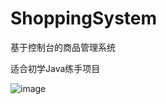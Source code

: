 # ShoppingSystem

基于控制台的商品管理系统

适合初学Java练手项目

![image](https://github.com/dj1367250510/ShoppingSystem/assets/74551357/e893a51f-8622-421d-87a7-514d24ceebd4)
